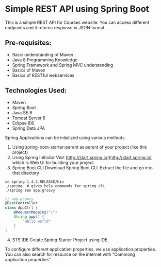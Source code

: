 # Simple REST API using Spring Boot

This is a simple REST API for Courses website. You can access different endpoints and it returns response in JSON format.

## Pre-requisites:

- Basic understanding of Maven
- Java 8 Programming Knowledge
- Spring Framework and Spring MVC understanding
- Basics of Maven
- Basics of RESTful webservices

## Technologies Used:

- Maven
- Spring Boot
- Java SE 8
- Tomcat Server 8
- Eclipse IDE
- Spring Data JPA

Spring Applications can be intialized using various methods.

1. Using spring-boot-starter-parent as parent of your project (like this project)
2. Using Spring Initializr
Visit [http://start.spring.io](http://start.spring.io) which is Web UI for building your project.
3. Spring Boot CLI
Download Spring Boot CLI. Extract the file and go into that directory
```shell
cd spring-1.4.2.RELEASE/bin
./spring  # gives help commands for spring cli
./spring run app.groovy
```

```groovy
// app.groovy
@RestController
class AppCtrl {
	@RequestMapping("/")
	String app() {
		"Hello world"
	}
}
```
4. STS IDE
Create Spring Starter Project using IDE.

To configure different application properties, we use application.properties. You can also search for resource on the internet with "Commong application properties"
